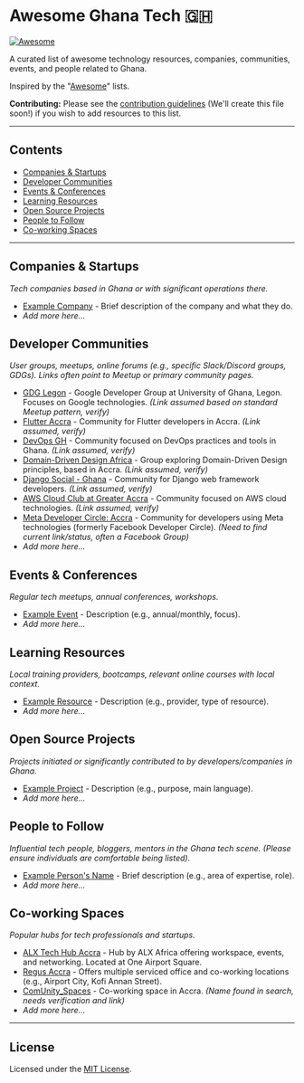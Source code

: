 # Awesome Ghana Tech 🇬🇭

[![Awesome](about:sanitized)](https://awesome.re)

A curated list of awesome technology resources, companies, communities, events, and people related to Ghana.

Inspired by the "[Awesome](https://github.com/sindresorhus/awesome)" lists.

**Contributing:** Please see the [contribution guidelines](CONTRIBUTING.md) (We'll create this file soon\!) if you wish to add resources to this list.

-----

## Contents

  * [Companies & Startups](#companies--startups)
  * [Developer Communities](#developer-communities)
  * [Events & Conferences](#events--conferences)
  * [Learning Resources](#learning-resources)
  * [Open Source Projects](#open-source-projects)
  * [People to Follow](#people-to-follow)
  * [Co-working Spaces](#co-working-spaces)

-----

## Companies & Startups

*Tech companies based in Ghana or with significant operations there.*

  * [Example Company](link_here) - Brief description of the company and what they do.
  * *Add more here...*

## Developer Communities

*User groups, meetups, online forums (e.g., specific Slack/Discord groups, GDGs). Links often point to Meetup or primary community pages.*

  * [GDG Legon](https://www.meetup.com/GDG-Legon/) - Google Developer Group at University of Ghana, Legon. Focuses on Google technologies. *(Link assumed based on standard Meetup pattern, verify)*
  * [Flutter Accra](https://www.meetup.com/Flutter-Accra/) - Community for Flutter developers in Accra. *(Link assumed, verify)*
  * [DevOps GH](https://www.meetup.com/DevOps-GH/) - Community focused on DevOps practices and tools in Ghana. *(Link assumed, verify)*
  * [Domain-Driven Design Africa](https://www.meetup.com/domain-driven-design-africa/) - Group exploring Domain-Driven Design principles, based in Accra. *(Link assumed, verify)*
  * [Django Social - Ghana](https://www.meetup.com/django-social-ghana/) - Community for Django web framework developers. *(Link assumed, verify)*
  * [AWS Cloud Club at Greater Accra](https://www.meetup.com/aws-cloud-club-at-greater-accra/) - Community focused on AWS cloud technologies. *(Link assumed, verify)*
  * [Meta Developer Circle: Accra](link_needed) - Community for developers using Meta technologies (formerly Facebook Developer Circle). *(Need to find current link/status, often a Facebook Group)*
  * *Add more here...*

## Events & Conferences

*Regular tech meetups, annual conferences, workshops.*

  * [Example Event](link_here) - Description (e.g., annual/monthly, focus).
  * *Add more here...*

## Learning Resources

*Local training providers, bootcamps, relevant online courses with local context.*

  * [Example Resource](link_here) - Description (e.g., provider, type of resource).
  * *Add more here...*

## Open Source Projects

*Projects initiated or significantly contributed to by developers/companies in Ghana.*

  * [Example Project](link_here) - Description (e.g., purpose, main language).
  * *Add more here...*

## People to Follow

*Influential tech people, bloggers, mentors in the Ghana tech scene. (Please ensure individuals are comfortable being listed).*

  * [Example Person's Name](link_to_profile_twitter_linkedin_blog) - Brief description (e.g., area of expertise, role).
  * *Add more here...*

## Co-working Spaces

*Popular hubs for tech professionals and startups.*

  * [ALX Tech Hub Accra](https://www.alxafrica.com/ghana/hubs/) - Hub by ALX Africa offering workspace, events, and networking. Located at One Airport Square.
  * [Regus Accra](https://www.regus.com/en-gb/ghana/accra/coworking) - Offers multiple serviced office and co-working locations (e.g., Airport City, Kofi Annan Street).
  * [ComUnity\_Spaces](link_needed) - Co-working space in Accra. *(Name found in search, needs verification and link)*
  * *Add more here...*

-----

## License

Licensed under the [MIT License](LICENSE).

